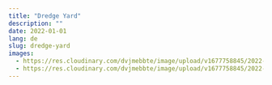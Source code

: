 ```yaml
---
title: "Dredge Yard"
description: ""
date: 2022-01-01
lang: de
slug: dredge-yard
images:
  - https://res.cloudinary.com/dvjmebbte/image/upload/v1677758845/2022-1%20Dredge%20Yard/_C_mlap_image0_u4kxrb.jpg
  - https://res.cloudinary.com/dvjmebbte/image/upload/v1677758845/2022-1%20Dredge%20Yard/20211113_120002_vsq93g.jpg
---
```

